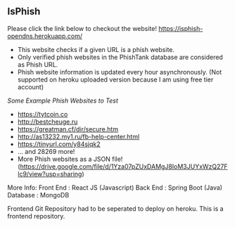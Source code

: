## IsPhish

Please click the link below to checkout the website!
https://isphish-opendns.herokuapp.com/

- This website checks if a given URL is a phish website.
- Only verified phish websites in the PhishTank database are considered as Phish URL.
- Phish website information is updated every hour asynchronously. 
    (Not supported on heroku uploaded version because I am using free tier account)

*Some Example Phish Websites to Test*
- https://tytcoin.co
- http://bestcheuge.ru
- https://greatman.cf/dir/secure.htm
- http://as13232.my1.ru/fb-help-center.html
- https://tinyurl.com/y84sjqk2
- ... and 28269 more! 
- More Phish websites as a JSON file! (https://drive.google.com/file/d/1Yza07pZUxDAMgJ8IoM3JUYxWzQ27Flc9/view?usp=sharing)


More Info:
Front End : React JS (Javascript)
Back End : Spring Boot (Java)
Database : MongoDB

Frontend Git Repository had to be seperated to deploy on heroku.
This is a frontend repository.
